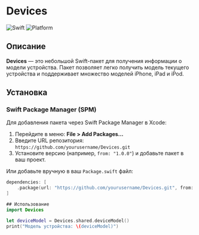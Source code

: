 # Devices

![Swift](https://img.shields.io/badge/Swift-5.0-orange.svg)
![Platform](https://img.shields.io/badge/platform-iOS%20%7C%20iPadOS-lightgrey.svg)

## Описание

**Devices** — это небольшой Swift-пакет для получения информации о модели устройства. Пакет позволяет легко получить модель текущего устройства и поддерживает множество моделей iPhone, iPad и iPod.

## Установка

### Swift Package Manager (SPM)

Для добавления пакета через Swift Package Manager в Xcode:

1. Перейдите в меню: **File > Add Packages...**
2. Введите URL репозитория: `https://github.com/yourusername/Devices.git`
3. Установите версию (например, `from: "1.0.0"`) и добавьте пакет в ваш проект.

Или добавьте вручную в ваш `Package.swift` файл:

```swift
dependencies: [
    .package(url: "https://github.com/yourusername/Devices.git", from: "1.0.0")
]

## Использование
import Devices

let deviceModel = Devices.shared.deviceModel()
print("Модель устройства: \(deviceModel)")
